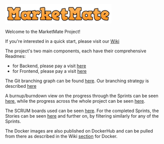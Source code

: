 ![Market Mate Logo](docs/logo.png)

Welcome to the MarketMate Project!

If you're interested in a quick start, please visit our [Wiki](https://gitlab.com/seal-uzh/monday-team/monday-e-commerce/-/wikis/home)

The project's two main components, each have their comprehensive Readmes:
- for Backend, please pay a visit [here](Backend/EcommerceBackend/README.md)
- for Frontend, please pay a visit [here](Frontend/README.md)

The Git branching graph can be found [here](https://gitlab.com/seal-uzh/monday-team/monday-e-commerce/-/network/master). Our branching strategy is described [here](https://gitlab.com/seal-uzh/monday-team/monday-e-commerce/-/wikis/Git-Repository-Rules/Branching-Strategy)

A burnup/burndown view on the progress through the Sprints can be seen [here](https://gitlab.com/seal-uzh/monday-team/monday-e-commerce/-/cadences), while the progress across the whole project can be seen [here](https://gitlab.com/seal-uzh/monday-team/monday-e-commerce/-/milestones/1#tab-issues).

The SCRUM boards used can be seen [here](https://gitlab.com/seal-uzh/monday-team/monday-e-commerce/-/boards). For the completed Sprints, the Stories can be seen [here](https://gitlab.com/seal-uzh/monday-team/monday-e-commerce/-/issues/?sort=updated_desc&state=all&iteration_id=131950&first_page_size=20) and further on, by filtering similarly for any of the Sprints.

The Docker images are also published on DockerHub and can be pulled from there as described in the Wiki [section](https://gitlab.com/seal-uzh/monday-team/monday-e-commerce/-/wikis/Backend/Architecture) for Docker.






